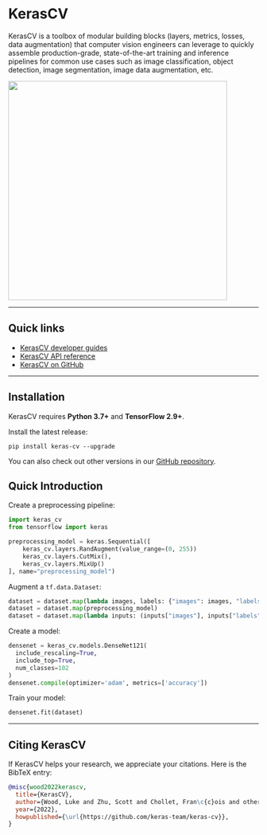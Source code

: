 # KerasCV

KerasCV is a toolbox of modular building blocks (layers, metrics, losses, data augmentation) that computer vision engineers can leverage to quickly assemble production-grade, state-of-the-art training and inference pipelines for common use cases such as image classification, object detection, image segmentation, image data augmentation, etc.

<img style="width: 440px; max-width: 90%;" src="/img/keras-cv-augmentations.gif">

---
## Quick links

* [KerasCV developer guides](/guides/keras_cv/)
* [KerasCV API reference](/api/keras_cv/)
* [KerasCV on GitHub](https://github.com/keras-team/keras-cv)

---
## Installation

KerasCV requires **Python 3.7+** and **TensorFlow 2.9+**.

Install the latest release:

```
pip install keras-cv --upgrade
```

You can also check out other versions in our
[GitHub repository](https://github.com/keras-team/keras-cv/releases).

## Quick Introduction

Create a preprocessing pipeline:

```python
import keras_cv
from tensorflow import keras

preprocessing_model = keras.Sequential([
    keras_cv.layers.RandAugment(value_range=(0, 255))
    keras_cv.layers.CutMix(),
    keras_cv.layers.MixUp()
], name="preprocessing_model")
```

Augment a `tf.data.Dataset`:

```python
dataset = dataset.map(lambda images, labels: {"images": images, "labels": labels})
dataset = dataset.map(preprocessing_model)
dataset = dataset.map(lambda inputs: (inputs["images"], inputs["labels"]))
```

Create a model:

```python
densenet = keras_cv.models.DenseNet121(
  include_rescaling=True,
  include_top=True,
  num_classes=102
)
densenet.compile(optimizer='adam', metrics=['accuracy'])
```

Train your model:

```python
densenet.fit(dataset)
```

---
## Citing KerasCV

If KerasCV helps your research, we appreciate your citations.
Here is the BibTeX entry:

```bibtex
@misc{wood2022kerascv,
  title={KerasCV},
  author={Wood, Luke and Zhu, Scott and Chollet, Fran\c{c}ois and others},
  year={2022},
  howpublished={\url{https://github.com/keras-team/keras-cv}},
}
```

